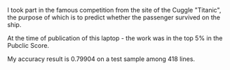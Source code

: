 I took part in the famous competition from the site of the Cuggle "Titanic", the purpose of which is to predict whether the passenger survived on the ship. 

At the time of publication of this laptop - the work was in the top 5% in the Pubclic Score.

My accuracy result is 0.79904 on a test sample among 418 lines.
